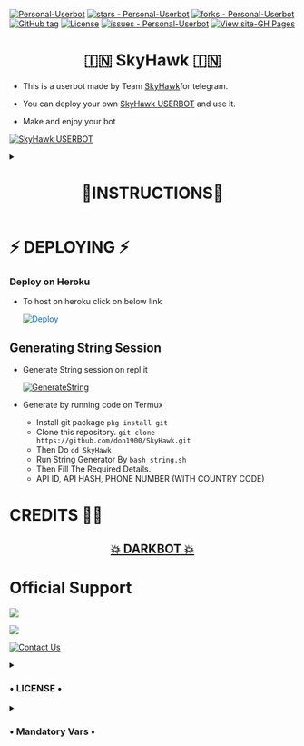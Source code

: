 [![Personal-Userbot](message=Personal-Userbot&color=blue&logo=github)](https://github.com/don1900/SkyHawk)
[![stars - Personal-Userbot](https://img.shields.io/github/stars/don1900/SkyHawk?style=social)](https://github.com/don1900/SkyHawk)
[![forks - Personal-Userbot](https://img.shields.io/github/forks/don1900/SkyHawk?style=social)](https://github.com/don1900/SkyHawk)
[![GitHub tag](https://img.shields.io/github/tag/don1900/SkyHawk?include_prereleases=&sort=semver)](https://github.com/don1900/SkyHawk/releases/)
[![License](https://img.shields.io/badge/License-GNU-blue)](#license)
[![issues - Personal-Userbot](https://img.shields.io/github/issues/don1900/SkyHawk)](https://github.com/don1900/SkyHawk/issues)
[![View site-GH Pages](https://img.shields.io/badge/View_site-GH_Pages-2ea44f?style=for-the-badge)](https://github.com/don1900/SkyHawk)



<h1 align="center"> 🇮🇳 SkyHawk 🇮🇳 </h1>

 - This is a userbot made by Team [SkyHawk](https://t.me/SkyHawkSupport)for telegram. 

 - You can deploy your own [SkyHawk USERBOT](https://github.com/don1900/SkyHawk) and use it.
 
 - Make and enjoy your bot

[![SkyHawk USERBOT](https://t.me/SkyHawkSupport)](https://telegra.ph/file/0fcde87dc3fd1d7b6dfe5.mp4)


<details><summary> <h1 align="center">🧾INSTRUCTIONS🧾</h1> </summary>

  - Read carefully
        
        - Fork at your own risk.
        
        - Owner will not be responsible for any kinds for ban due to bot.

        - You can host this project on heroku,  Zeet, Uffizi.

        - Please ask to owner before using codes.
</details>

# ⚡ DEPLOYING ⚡

### Deploy on Heroku
  - To host on heroku click on below link
     
     <a href="https://dashboard.heroku.com/new?button-url=https%3A%2F%2Fgithub.com%2Ffurious-xy%2Fpersonal-userbot&template=https%3A%2F%2Fgithub.com%2Ffurious-xy%2Fpersonal-userbot" rel="nofollow" style="background-color: initial; box-sizing: border-box; color: #0366d6; text-decoration-line: none;"><img alt="Deploy" data-canonical-src="https://www.herokucdn.com/deploy/button.svg" src="https://camo.githubusercontent.com/83b0e95b38892b49184e07ad572c94c8038323fb/68747470733a2f2f7777772e6865726f6b7563646e2e636f6d2f6465706c6f792f627574746f6e2e737667" style="border-style: none; box-sizing: initial; max-width: 100%;" /></a></div>
     </a>



## Generating String Session

  - Generate String session on repl it
   
       
       [![GenerateString](https://img.shields.io/badge/repl.it-generateString-yellowgreen)](https://replit.com/@DARKHARSHOP/DARKBOT-STRING-GENERATOR#main.py) 
        
  - Generate by running code on Termux
       - Install git package
           `pkg install git`
    - Clone this repository.
           `git clone https://github.com/don1900/SkyHawk.git`
    - Then Do
           `cd SkyHawk`
    - Run String Generator By
           `bash string.sh`
    - Then Fill The Required Details.
    - API ID, API HASH, PHONE NUMBER (WITH COUNTRY CODE)


# CREDITS 👨‍🔬

<h2 align="center"> <a href="https://github.com/Harsh-78/Dark-userbot">💥 DARKBOT 💥</a></h2>
 

# Official Support

<a href="https://t.me/SkyHawkSupport"><img src="https://img.shields.io/badge/Join-Support%20Channel-red.svg?style=for-the-badge&logo=Telegram"></a>

<a href="https://t.me/SkyHawkSupport"><img src="https://img.shields.io/badge/Join-Support%20Group-red.svg?style=for-the-badge&logo=Telegram"></a>

[![Contact Us](https://img.shields.io/badge/Telegram-Contact%20Me-informational)](https://t.me/SkyHawkSupport)

<details>
  <summary> <h3>• LICENSE •</h3> </summary>

![](https://www.gnu.org/graphics/gplv3-or-later.png)

Copyright (C) 2021 Team-SkyHawk

Poject [Personal bot](https://github.com/Furious-xy/personal-userbot) is free software: you can redistribute it and/or modify
it under the terms of the GNU General Public License as published by
the Free Software Foundation, either version 3 of the License, or
(at your option) any later version.

This program is distributed in the hope that it will be useful,
but WITHOUT ANY WARRANTY; without even the implied warranty of
MERCHANTABILITY or FITNESS FOR A PARTICULAR PURPOSE.  See the
GNU General Public License for more details.

You should have received a copy of the GNU General Public License
along with this program. If not, see <https://www.gnu.org/licenses/>.

Released under [GNU](/LICENSE) by [@Furious-XY](https://github.com/Furious-XY).
</details>

<details> <summary> <h3>• Mandatory Vars •</h3> </summary>

  - Some of the environment variables are mandatory.
- These are listed below.
    - `APP_ID`:   You can get this value from [here](https://my.telegram.org)
    - `API_HASH`:   You can get this value from [here](https://my.telegram.org)
    - `ENV`:   `ANYTHING`
    - `STRING_SESSION`:   You can get this value from running `python3 string_session.py` in termux after cloning this repo. Or just using [repl run](https://repl.it/@darkharshop/darkbot-string-generator#main.py)
    - `LOG_GROUP`:   Make a Channel Or Group and get it's id.
    - `DATABASE_URL`:   Make a database on elephant sql and paste the url.
    - `DB_URI`:   Same as `DATABASE_URL`
    - `BOT_TOKEN`:   Make a Bot from [Botfather](https://t.me/botfather) and paste the bot token here.
    - `BOT_USERNAME`:   Paste the Username of bot that you made from [BotFather](https://t.me/botfather).
- The userbot will not work without setting the mandatory vars.
</details>


